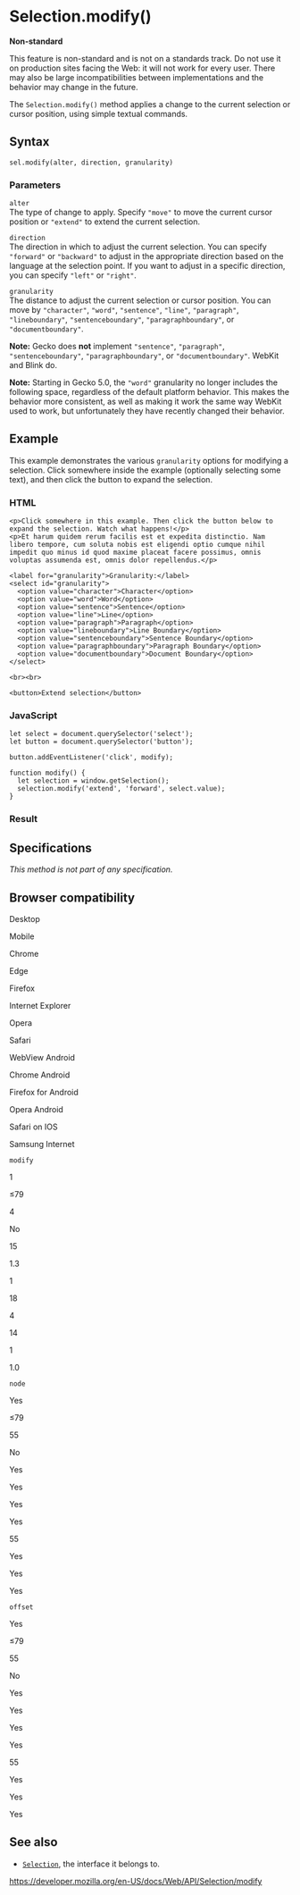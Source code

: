 Selection.modify()
==================

**Non-standard**

This feature is non-standard and is not on a standards track. Do not use it on production sites facing the Web: it will not work for every user. There may also be large incompatibilities between implementations and the behavior may change in the future.

The `Selection.modify()` method applies a change to the current selection or cursor position, using simple textual commands.

Syntax
------

    sel.modify(alter, direction, granularity)

### Parameters

`alter`  
The type of change to apply. Specify `"move"` to move the current cursor position or `"extend"` to extend the current selection.

`direction`  
The direction in which to adjust the current selection. You can specify `"forward"` or `"backward"` to adjust in the appropriate direction based on the language at the selection point. If you want to adjust in a specific direction, you can specify `"left"` or `"right"`.

`granularity`  
The distance to adjust the current selection or cursor position. You can move by `"character"`, `"word"`, `"sentence"`, `"line"`, `"paragraph"`, `"lineboundary"`, `"sentenceboundary"`, `"paragraphboundary"`, or `"documentboundary"`.

**Note:** Gecko does **not** implement `"sentence"`, `"paragraph"`, `"sentenceboundary"`, `"paragraphboundary"`, or `"documentboundary"`. WebKit and Blink do.

**Note:** Starting in Gecko 5.0, the `"word"` granularity no longer includes the following space, regardless of the default platform behavior. This makes the behavior more consistent, as well as making it work the same way WebKit used to work, but unfortunately they have recently changed their behavior.

Example
-------

This example demonstrates the various `granularity` options for modifying a selection. Click somewhere inside the example (optionally selecting some text), and then click the button to expand the selection.

### HTML

    <p>Click somewhere in this example. Then click the button below to expand the selection. Watch what happens!</p>
    <p>Et harum quidem rerum facilis est et expedita distinctio. Nam libero tempore, cum soluta nobis est eligendi optio cumque nihil impedit quo minus id quod maxime placeat facere possimus, omnis voluptas assumenda est, omnis dolor repellendus.</p>

    <label for="granularity">Granularity:</label>
    <select id="granularity">
      <option value="character">Character</option>
      <option value="word">Word</option>
      <option value="sentence">Sentence</option>
      <option value="line">Line</option>
      <option value="paragraph">Paragraph</option>
      <option value="lineboundary">Line Boundary</option>
      <option value="sentenceboundary">Sentence Boundary</option>
      <option value="paragraphboundary">Paragraph Boundary</option>
      <option value="documentboundary">Document Boundary</option>
    </select>

    <br><br>

    <button>Extend selection</button>

### JavaScript

    let select = document.querySelector('select');
    let button = document.querySelector('button');

    button.addEventListener('click', modify);

    function modify() {
      let selection = window.getSelection();
      selection.modify('extend', 'forward', select.value);
    }

### Result

Specifications
--------------

*This method is not part of any specification.*

Browser compatibility
---------------------

Desktop

Mobile

Chrome

Edge

Firefox

Internet Explorer

Opera

Safari

WebView Android

Chrome Android

Firefox for Android

Opera Android

Safari on IOS

Samsung Internet

`modify`

1

≤79

4

No

15

1.3

1

18

4

14

1

1.0

`node`

Yes

≤79

55

No

Yes

Yes

Yes

Yes

55

Yes

Yes

Yes

`offset`

Yes

≤79

55

No

Yes

Yes

Yes

Yes

55

Yes

Yes

Yes

See also
--------

-   [`Selection`](../selection), the interface it belongs to.

<a href="https://developer.mozilla.org/en-US/docs/Web/API/Selection/modify" class="_attribution-link">https://developer.mozilla.org/en-US/docs/Web/API/Selection/modify</a>
